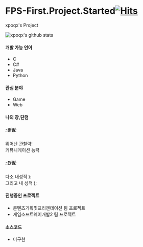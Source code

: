 # FPS-First.Project.Started[![Hits](https://hits.seeyoufarm.com/api/count/incr/badge.svg?url=https%3A%2F%2Fgithub.com%2Fxpoqx&count_bg=%2379C83D&title_bg=%23555555&icon=&icon_color=%23E7E7E7&title=hits&edge_flat=false)](https://hits.seeyoufarm.com)
xpoqx's Project

![xpoqx's github stats](https://github-readme-stats.vercel.app/api?username=xpoqx&show_icons=true)



#### 개발 가능 언어
- C
- C#
- Java
- Python


#### 관심 분야
- Game
- Web


#### 나의 장,단점   
##### :장점:   
뛰어난 관찰력!   
커뮤니케이션 능력   
   
##### :단점:
다소 내성적 ):   
그리고 내 성적 );   


#### 진행중인 프로젝트   
- 콘텐츠기획및프리젠테이션 팀 프로젝트   
- 게임소프트웨어개발2 팀 프로젝트   

   
#### 소스코드   
- 미구현
